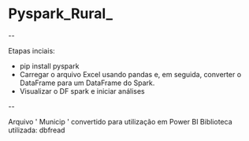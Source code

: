 # Pyspark_Rural_

--

Etapas inciais:

- pip install pyspark
- Carregar o arquivo Excel usando pandas e, em seguida, converter o DataFrame para um DataFrame do Spark.
- Visualizar o DF spark e iniciar análises


--

Arquivo ' Municip ' convertido para utilização em Power BI
Biblioteca utilizada: dbfread
